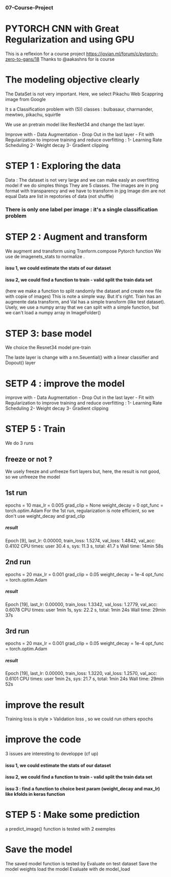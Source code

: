 ### 07-Course-Project

# PYTORCH CNN with Great Regularization and using GPU

This is a reflexion for a course project 
https://jovian.ml/forum/c/pytorch-zero-to-gans/18
Thanks to @aakashns for is course

# The modeling objective clearly

The DataSet is not very important. 
Here, we select Pikachu Web Scappring image from Google 

It s a Classification problem with (5)) classes : bulbasaur, charmander, mewtwo, pikachu, squirtle

We use an pretrain model like ResNet34 and change the last layer.

Improve with 
        - Data Augmentation
        - Drop Out in the last layer
        - Fit with Regularization to improve training and reduce overfitting : 
                1- Learning Rate Scheduling
                2- Weight decay
                3- Gradient clipping



# STEP 1 : Exploring the data
Data : 
The dataset is not very large and we can make easly an overfitting model if we do simples things
They are 5 classes.
The images are in png format with transparency and we have to transform in jpg
Image dim are not equal
Data are list in repotories of data (not shuffle)

### There is only one label per image : it's a single classification problem

# STEP 2 : Augment and transform
We augment and transform using Tranform.compose Pytorch function 
We use de imagenets_stats to normalize . 
#### issu 1, we could estimate the stats of our dataset 
#### issu 2, we could find a function to train - valid split the train data set 
(here we make a function to split randomly the dataset and create new file with copie of images)
This is note a simple way. But it's right. 
Train has an augmente data transform, and Val has a simple transform (like test dataset).
Usely, we use a numpy array that we can split with a simple function,
but we can't load a numpy array in ImageFolder()


# STEP 3: base model
We choice the Resnet34 model pre-train

The laste layer is change with a nn.Seuential() with a linear classifier and Dopout() layer 


# SETP 4 : improve the model
improve with 
        - Data Augmentation
        - Drop Out in the last layer
        - Fit with Regularization to improve training and reduce overfitting : 
                1- Learning Rate Scheduling
                2- Weight decay
                3- Gradient clipping

# STEP 5 : Train

We do 3 runs 

## freeze or not ?
We usely freeze and unfreeze fisrt layers but, here, the result is not good, so we unfreeze the model

## 1st run
epochs = 10 
max_lr = 0.005
grad_clip = None
weight_decay = 0
opt_func = torch.optim.Adam
For the 1st run, regularization is note efficient, so we don't use weight_decay and grad_clip

##### result
Epoch [9], last_lr: 0.00000, train_loss: 1.5274, val_loss: 1.4842, val_acc: 0.4102
CPU times: user 30.4 s, sys: 11.3 s, total: 41.7 s
Wall time: 14min 58s

## 2nd run
epochs = 20 
max_lr = 0.001
grad_clip = 0.05
weight_decay = 1e-4
opt_func = torch.optim.Adam

##### result
Epoch [19], last_lr: 0.00000, train_loss: 1.3342, val_loss: 1.2779, val_acc: 0.6078
CPU times: user 1min 1s, sys: 22.2 s, total: 1min 24s
Wall time: 29min 37s

## 3rd run
epochs = 20 
max_lr = 0.001
grad_clip = 0.05
weight_decay = 1e-4
opt_func = torch.optim.Adam

##### result
Epoch [19], last_lr: 0.00000, train_loss: 1.3220, val_loss: 1.2570, val_acc: 0.6101
CPU times: user 1min 2s, sys: 21.7 s, total: 1min 24s
Wall time: 29min 52s

# improve the result
Training loss is style > Validation loss , so we could run others epochs


# improve the code
3 issues are interesting to developpe (cf up)

#### issu 1, we could estimate the stats of our dataset 
#### issu 2, we could find a function to train - valid split the train data set 
#### issu 3 : find a function to choice best param (weight_decay and max_lr) like kfolds in keras function


# STEP 5 : Make some prediction
a predict_image() function is tested with 2 exemples 

# Save the model
The saved model function is tested by 
Evaluate on test dataset
Save the model weights
load the model
Evaluate with de model_load


